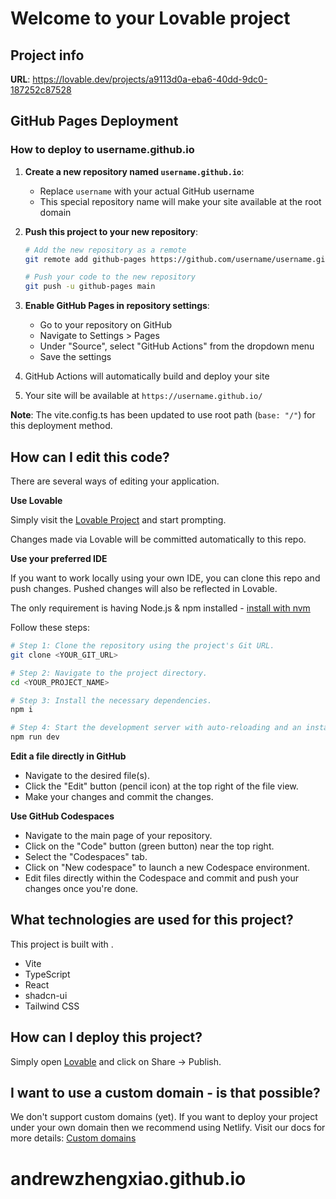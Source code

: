 # Welcome to your Lovable project

## Project info

**URL**: https://lovable.dev/projects/a9113d0a-eba6-40dd-9dc0-187252c87528

## GitHub Pages Deployment

### How to deploy to username.github.io

1. **Create a new repository named `username.github.io`**:
   - Replace `username` with your actual GitHub username
   - This special repository name will make your site available at the root domain

2. **Push this project to your new repository**:
   ```sh
   # Add the new repository as a remote
   git remote add github-pages https://github.com/username/username.github.io.git
   
   # Push your code to the new repository
   git push -u github-pages main
   ```

3. **Enable GitHub Pages in repository settings**:
   - Go to your repository on GitHub
   - Navigate to Settings > Pages
   - Under "Source", select "GitHub Actions" from the dropdown menu
   - Save the settings

4. GitHub Actions will automatically build and deploy your site
5. Your site will be available at `https://username.github.io/`

**Note**: The vite.config.ts has been updated to use root path (`base: "/"`) for this deployment method.

## How can I edit this code?

There are several ways of editing your application.

**Use Lovable**

Simply visit the [Lovable Project](https://lovable.dev/projects/a9113d0a-eba6-40dd-9dc0-187252c87528) and start prompting.

Changes made via Lovable will be committed automatically to this repo.

**Use your preferred IDE**

If you want to work locally using your own IDE, you can clone this repo and push changes. Pushed changes will also be reflected in Lovable.

The only requirement is having Node.js & npm installed - [install with nvm](https://github.com/nvm-sh/nvm#installing-and-updating)

Follow these steps:

```sh
# Step 1: Clone the repository using the project's Git URL.
git clone <YOUR_GIT_URL>

# Step 2: Navigate to the project directory.
cd <YOUR_PROJECT_NAME>

# Step 3: Install the necessary dependencies.
npm i

# Step 4: Start the development server with auto-reloading and an instant preview.
npm run dev
```

**Edit a file directly in GitHub**

- Navigate to the desired file(s).
- Click the "Edit" button (pencil icon) at the top right of the file view.
- Make your changes and commit the changes.

**Use GitHub Codespaces**

- Navigate to the main page of your repository.
- Click on the "Code" button (green button) near the top right.
- Select the "Codespaces" tab.
- Click on "New codespace" to launch a new Codespace environment.
- Edit files directly within the Codespace and commit and push your changes once you're done.

## What technologies are used for this project?

This project is built with .

- Vite
- TypeScript
- React
- shadcn-ui
- Tailwind CSS

## How can I deploy this project?

Simply open [Lovable](https://lovable.dev/projects/a9113d0a-eba6-40dd-9dc0-187252c87528) and click on Share -> Publish.

## I want to use a custom domain - is that possible?

We don't support custom domains (yet). If you want to deploy your project under your own domain then we recommend using Netlify. Visit our docs for more details: [Custom domains](https://docs.lovable.dev/tips-tricks/custom-domain/)
# andrewzhengxiao.github.io
